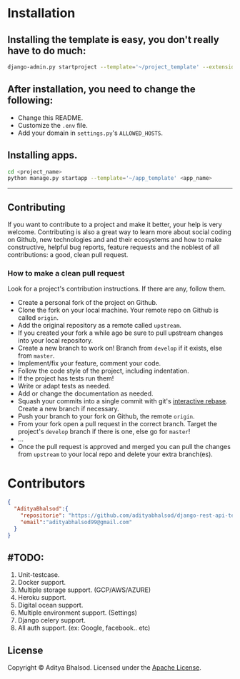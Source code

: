 # Installation

## Installing the template is easy, you don't really have to do much:

```bash
django-admin.py startproject --template='~/project_template' --extension py,yaml,md <project_name>
```

## After installation, you need to change the following:
* Change this README.
* Customize the `.env` file.
* Add your domain in `settings.py`'s `ALLOWED_HOSTS`.

## Installing apps.
```bash
cd <project_name>
python manage.py startapp --template='~/app_template' <app_name>
```
---

## Contributing

If you want to contribute to a project and make it better, your help is very welcome. Contributing is also a great way to learn more about social coding on Github, new technologies and and their ecosystems and how to make constructive, helpful bug reports, feature requests and the noblest of all contributions: a good, clean pull request.

### How to make a clean pull request

Look for a project's contribution instructions. If there are any, follow them.

- Create a personal fork of the project on Github.
- Clone the fork on your local machine. Your remote repo on Github is called `origin`.
- Add the original repository as a remote called `upstream`.
- If you created your fork a while ago be sure to pull upstream changes into your local repository.
- Create a new branch to work on! Branch from `develop` if it exists, else from `master`.
- Implement/fix your feature, comment your code.
- Follow the code style of the project, including indentation.
- If the project has tests run them!
- Write or adapt tests as needed.
- Add or change the documentation as needed.
- Squash your commits into a single commit with git's [interactive rebase](https://help.github.com/articles/interactive-rebase). Create a new branch if necessary.
- Push your branch to your fork on Github, the remote `origin`.
- From your fork open a pull request in the correct branch. Target the project's `develop` branch if there is one, else go for `master`!
- ...
- Once the pull request is approved and merged you can pull the changes from `upstream` to your local repo and delete
your extra branch(es).

# Contributors
```json
{
  "AdityaBhalsod":{
    "repositorie": "https://github.com/adityabhalsod/django-rest-api-template",
    "email":"adityabhalsod99@gmail.com"
  }
}
```

## #TODO:
1. Unit-testcase.
1. Docker support.
2. Multiple storage support. (GCP/AWS/AZURE)
3. Heroku support.
4. Digital ocean support.
5. Multiple environment support. (Settings)
6. Django celery support.
7. All auth support. (ex: Google, facebook.. etc)

## License

Copyright © Aditya Bhalsod. Licensed under the [Apache License](/LICENSE).

